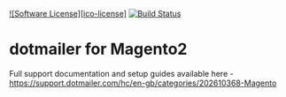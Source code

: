 [![Software License][ico-license]](LICENSE.md)
[![Build Status](https://travis-ci.org/dotmailer/dotmailer-magento2-extension.svg?branch=master)](dotmailer/dotmailer-magento2-extension)

dotmailer for Magento2
==========================================

Full support documentation and setup guides available here - https://support.dotmailer.com/hc/en-gb/categories/202610368-Magento

